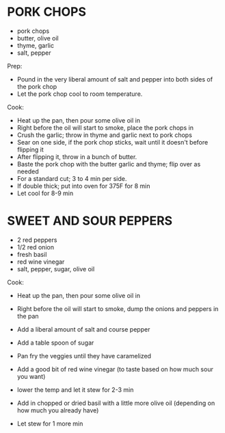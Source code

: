 PORK CHOPS
================================================================================
- pork chops
- butter, olive oil
- thyme, garlic
- salt, pepper

Prep:
- Pound in the very liberal amount of salt and pepper into both sides of the pork chop
- Let the pork chop cool to room temperature.

Cook:
- Heat up the pan, then pour some olive oil in
- Right before the oil will start to smoke, place the pork chops in
- Crush the garlic; throw in thyme and garlic next to pork chops
- Sear on one side, if the pork chop sticks, wait until it doesn't before flipping it
- After flipping it, throw in a bunch of butter.
- Baste the pork chop with the butter garlic and thyme; flip over as needed
- For a standard cut; 3 to 4 min per side.
- If double thick; put into oven for 375F for 8 min
- Let cool for 8-9 min

SWEET AND SOUR PEPPERS
================================================================================
- 2 red peppers
- 1/2 red onion
- fresh basil
- red wine vinegar
- salt, pepper, sugar, olive oil

Cook:
- Heat up the pan, then pour some olive oil in
- Right before the oil will start to smoke, dump the onions and peppers in the pan
- Add a liberal amount of salt and course pepper
- Add a table spoon of sugar
- Pan fry the veggies until they have caramelized

- Add a good bit of red wine vinegar (to taste based on how much sour you want)
- lower the temp and let it stew for 2-3 min
- Add in chopped or dried basil with a little more olive oil (depending on how much you already have)
- Let stew for 1 more min
